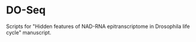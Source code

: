 # DO-Seq

Scripts for "Hidden features of NAD-RNA epitranscriptome in Drosophila life cycle" manuscript.
